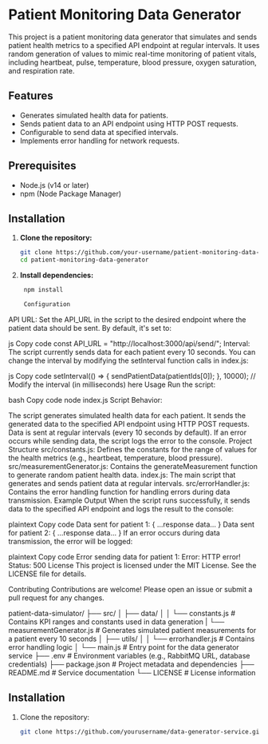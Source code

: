 # Patient Monitoring Data Generator

This project is a patient monitoring data generator that simulates and sends patient health metrics to a specified API endpoint at regular intervals. It uses random generation of values to mimic real-time monitoring of patient vitals, including heartbeat, pulse, temperature, blood pressure, oxygen saturation, and respiration rate.

## Features

- Generates simulated health data for patients.
- Sends patient data to an API endpoint using HTTP POST requests.
- Configurable to send data at specified intervals.
- Implements error handling for network requests.

## Prerequisites

- Node.js (v14 or later)
- npm (Node Package Manager)

## Installation

1. **Clone the repository:**
   ```bash
   git clone https://github.com/your-username/patient-monitoring-data-generator.git
   cd patient-monitoring-data-generator


2. **Install dependencies:**
   ```bash
    npm install

    Configuration
API URL: Set the API_URL in the script to the desired endpoint where the patient data should be sent. By default, it's set to:

js
Copy code
const API_URL = "http://localhost:3000/api/send/";
Interval: The script currently sends data for each patient every 10 seconds. You can change the interval by modifying the setInterval function calls in index.js:

js
Copy code
setInterval(() => {
  sendPatientData(patientIds[0]);
}, 10000); // Modify the interval (in milliseconds) here
Usage
Run the script:

bash
Copy code
node index.js
Script Behavior:

The script generates simulated health data for each patient.
It sends the generated data to the specified API endpoint using HTTP POST requests.
Data is sent at regular intervals (every 10 seconds by default).
If an error occurs while sending data, the script logs the error to the console.
Project Structure
src/constants.js: Defines the constants for the range of values for the health metrics (e.g., heartbeat, temperature, blood pressure).
src/measurementGenerator.js: Contains the generateMeasurement function to generate random patient health data.
index.js: The main script that generates and sends patient data at regular intervals.
src/errorHandler.js: Contains the error handling function for handling errors during data transmission.
Example Output
When the script runs successfully, it sends data to the specified API endpoint and logs the result to the console:

plaintext
Copy code
Data sent for patient 1: { ...response data... }
Data sent for patient 2: { ...response data... }
If an error occurs during data transmission, the error will be logged:

plaintext
Copy code
Error sending data for patient 1: Error: HTTP error! Status: 500
License
This project is licensed under the MIT License. See the LICENSE file for details.

Contributing
Contributions are welcome! Please open an issue or submit a pull request for any changes.


patient-data-simulator/
├── src/
│   ├── data/
│   │   └── constants.js               # Contains KPI ranges and constants used in data generation
|        └── measurementGenerator.js    # Generates simulated patient measurements for a patient every 10 seconds
│   ├── utils/
│   │   └── errorhandler.js               # Contains error handling logic
│   └── main.js                    # Entry point for the data generator service
├── .env                           # Environment variables (e.g., RabbitMQ URL, database credentials)
├── package.json                   # Project metadata and dependencies
├── README.md                      # Service documentation
└── LICENSE                        # License information


## Installation

1. Clone the repository:
   ```bash
   git clone https://github.com/yourusername/data-generator-service.git